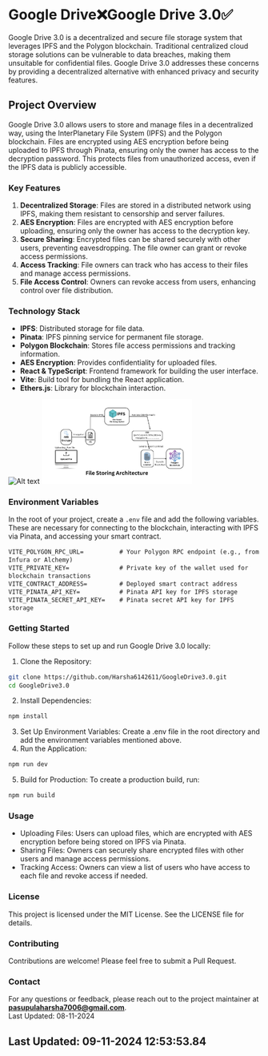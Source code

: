 # Google Drive❌Google Drive 3.0✅     
Google Drive 3.0 is a decentralized and secure file storage system that leverages IPFS and the Polygon blockchain. Traditional centralized cloud storage solutions can be vulnerable to data breaches, making them unsuitable for confidential files. Google Drive 3.0 addresses these concerns by providing a decentralized alternative with enhanced privacy and security features.     
## Project Overview     
Google Drive 3.0 allows users to store and manage files in a decentralized way, using the InterPlanetary File System (IPFS) and the Polygon blockchain. Files are encrypted using AES encryption before being uploaded to IPFS through Pinata, ensuring only the owner has access to the decryption password. This protects files from unauthorized access, even if the IPFS data is publicly accessible.     
### Key Features     
1. **Decentralized Storage**: Files are stored in a distributed network using IPFS, making them resistant to censorship and server failures.     
2. **AES Encryption**: Files are encrypted with AES encryption before uploading, ensuring only the owner has access to the decryption key.     
3. **Secure Sharing**: Encrypted files can be shared securely with other users, preventing eavesdropping. The file owner can grant or revoke access permissions.     
4. **Access Tracking**: File owners can track who has access to their files and manage access permissions.     
5. **File Access Control**: Owners can revoke access from users, enhancing control over file distribution.     
### Technology Stack     
- **IPFS**: Distributed storage for file data.     
- **Pinata**: IPFS pinning service for permanent file storage.     
- **Polygon Blockchain**: Stores file access permissions and tracking information.     
- **AES Encryption**: Provides confidentiality for uploaded files.     
- **React & TypeScript**: Frontend framework for building the user interface.     
- **Vite**: Build tool for bundling the React application.     
- **Ethers.js**: Library for blockchain interaction.     

![Alt text]()
<img src="./public/icons/Upload File.png" alt="Project Screenshot" width="300">

### Environment Variables     
In the root of your project, create a `.env` file and add the following variables. These are necessary for connecting to the blockchain, interacting with IPFS via Pinata, and accessing your smart contract.     
```plaintext     
VITE_POLYGON_RPC_URL=          # Your Polygon RPC endpoint (e.g., from Infura or Alchemy)     
VITE_PRIVATE_KEY=              # Private key of the wallet used for blockchain transactions     
VITE_CONTRACT_ADDRESS=         # Deployed smart contract address     
VITE_PINATA_API_KEY=           # Pinata API key for IPFS storage     
VITE_PINATA_SECRET_API_KEY=    # Pinata secret API key for IPFS storage     
```     
### Getting Started     
Follow these steps to set up and run Google Drive 3.0 locally:     
1. Clone the Repository:     
```bash     
git clone https://github.com/Harsha6142611/GoogleDrive3.0.git     
cd GoogleDrive3.0     
```     
2. Install Dependencies:     
```bash     
npm install     
```     
3. Set Up Environment Variables: Create a .env file in the root directory and add the environment variables mentioned above.     
4. Run the Application:     
```bash     
npm run dev     
```     
5. Build for Production: To create a production build, run:     
```bash     
npm run build     
```     
### Usage     
- Uploading Files: Users can upload files, which are encrypted with AES encryption before being stored on IPFS via Pinata.     
- Sharing Files: Owners can securely share encrypted files with other users and manage access permissions.     
- Tracking Access: Owners can view a list of users who have access to each file and revoke access if needed.     
### License     
This project is licensed under the MIT License. See the LICENSE file for details.     
### Contributing     
Contributions are welcome! Please feel free to submit a Pull Request.     
### Contact     
For any questions or feedback, please reach out to the project maintainer at **pasupulaharsha7006@gmail.com**.     
Last Updated: 08-11-2024     
## Last Updated: 09-11-2024 12:53:53.84 
